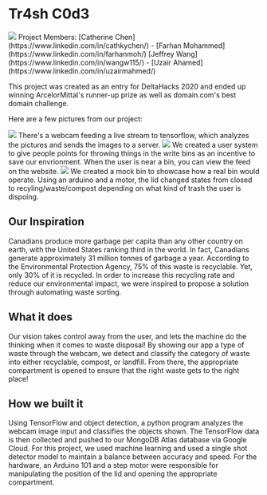 # Tr4sh C0d3
<img src="./images/logo.jpg">
Project Members:
[Catherine Chen](https://www.linkedin.com/in/cathkychen/) - [Farhan Mohammed](https://www.linkedin.com/in/farhanmoh/) [Jeffrey Wang](https://www.linkedin.com/in/wangw115/) - [Uzair Ahamed](https://www.linkedin.com/in/uzairmahmed/) 

This project was created as an entry for DeltaHacks 2020 and ended up winning ArcelorMittal's runner-up prize as well as domain.com's best domain challenge.

Here are a few pictures from our project:

<img src ="./images/camera.jpg">
There's a webcam feeding a live stream to tensorflow, which analyzes the pictures and sends the images to a server.

<img src ="./images/website.jpg">
We created a user system to give people points for throwing things in the write bins as an incentive to save our envrionment. When the user is near a bin, you can view the feed on the website.

<img src="./images/arduino.jpg">
We created a mock bin to showcase how a real bin would operate. Using an arduino and a motor, the lid changed states from closed to recyling/waste/compost depending on what kind of trash the user is dispoing.

## Our Inspiration
Canadians produce more garbage per capita than any other country on earth, with the United States ranking third in the world. In fact, Canadians generate approximately 31 million tonnes of garbage a year. According to the Environmental Protection Agency, 75% of this waste is recyclable. Yet, only 30% of it is recycled. In order to increase this recycling rate and reduce our environmental impact, we were inspired to propose a solution through automating waste sorting.

## What it does
Our vision takes control away from the user, and lets the machine do the thinking when it comes to waste disposal! By showing our app a type of waste through the webcam, we detect and classify the category of waste into either recyclable, compost, or landfill. From there, the appropriate compartment is opened to ensure that the right waste gets to the right place!

## How we built it
Using TensorFlow and object detection, a python program analyzes the webcam image input and classifies the objects shown. The TensorFlow data is then collected and pushed to our MongoDB Atlas database via Google Cloud. For this project, we used machine learning and used a single shot detector model to maintain a balance between accuracy and speed. For the hardware, an Arduino 101 and a step motor were responsible for manipulating the position of the lid and opening the appropriate compartment.


